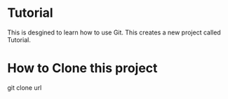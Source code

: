 # Tutorial
This is desgined to learn how to use Git. This creates a new project called Tutorial.
# How to Clone this project 
git clone url
